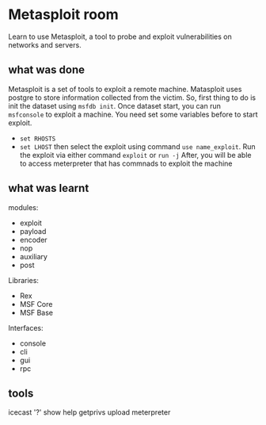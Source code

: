 # Metasploit room

Learn to use Metasploit, a tool to probe and exploit vulnerabilities on networks and servers.

## what was done

Metasploit is a set of tools to exploit a remote machine. Matasploit uses postgre to store information collected from the victim.
So, first thing to do is init the dataset using `msfdb init`.
Once dataset start, you can run `msfconsole` to exploit a machine.
You need set some variables before to start exploit.
* `set RHOSTS`
* `set LHOST`
then select the exploit using command `use name_exploit`.
Run the exploit via either command `exploit` or `run -j`
After, you will be able to access meterpreter that has commnads to exploit the machine

## what was learnt

modules:

* exploit
* payload
* encoder
* nop
* auxiliary
* post

Libraries:

* Rex
* MSF Core
* MSF Base

Interfaces:

* console
* cli
* gui
* rpc


## tools

icecast
'?' show help
getprivs
upload
meterpreter
